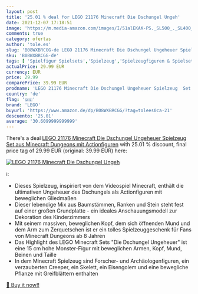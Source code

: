 ```yaml
---
layout: post
title: '25.01 % deal for LEGO 21176 Minecraft Die Dschungel Ungeh'
date: 2021-12-07 17:18:51
image: 'https://m.media-amazon.com/images/I/51alEKAK-PS._SL500_._SL400_.jpg'
comments: true
category: ofertas
author: 'tole.es'
slug: 'B08WXBRCGG-de LEGO 21176 Minecraft Die Dschungel Ungeheuer Spielzeug Set...'
sku: 'B08WXBRCGG-de'
tags: [ 'Spielfigur Spielsets','Spielzeug','Spielzeugfiguren & Spielsets','lego', ]
actualPrice: 29.99 EUR
currency: EUR
price: 29.99
comparePrice: 39.99 EUR
prodname: 'LEGO 21176 Minecraft Die Dschungel Ungeheuer Spielzeug  Set aus Minecraft Dungeons mit Actionfiguren'
country: 'de'
flag: '🇩🇪'
brand: 'LEGO'
buyurl: 'https://www.amazon.de/dp/B08WXBRCGG/?tag=tolees0ca-21'
descuento: '25.01'
average: '30.6099999999999'
---
```


There's a deal [LEGO 21176 Minecraft Die Dschungel Ungeheuer Spielzeug  Set aus Minecraft Dungeons mit Actionfiguren](https://www.amazon.de/dp/B08WXBRCGG/?tag=tolees0ca-21)  with  25.01 % discount, final price tag of  29.99 EUR (original: 39.99 EUR) here:

[![LEGO 21176 Minecraft Die Dschungel Ungeh](https://m.media-amazon.com/images/I/51alEKAK-PS._SL500_._SL400_.jpg)](https://www.amazon.de/dp/B08WXBRCGG/?tag=tolees0ca-21)

ℹ️:

- Dieses Spielzeug, inspiriert von dem Videospiel Minecraft, enthält die ultimativen Ungeheuer des Dschungels als Actionfiguren mit beweglichen Gliedmaßen
- Dieser lebendige Mix aus Baumstämmen, Ranken und Stein steht fest auf einer großen Grundplatte - ein ideales Anschauungsmodell zur Dekoration des Kinderzimmers
- Mit seinem massiven, beweglichen Kopf, dem sich öffnenden Mund und dem Arm zum Zerquetschen ist er ein tolles Spielzeuggeschenk für Fans von Minecraft Dungeons ab 8 Jahren
- Das Highlight des LEGO Minecraft Sets "Die Dschungel Ungeheuer" ist eine 15 cm hohe Monster-Figur mit beweglichen Armen, Kopf, Mund, Beinen und Taille
- In dem Minecraft Spielzeug sind Forscher- und Archäologenfiguren, ein verzauberten Creeper, ein Skelett, ein Eisengolem und eine bewegliche Pflanze mit Greifblättern enthalten

[🛒 Buy it now!!](https://www.amazon.de/dp/B08WXBRCGG/?tag=tolees0ca-21)
